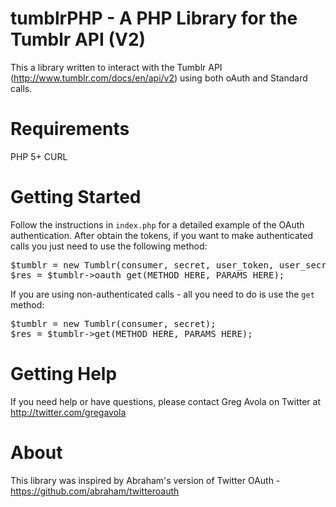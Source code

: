 # tumblrPHP - A PHP Library for the Tumblr API (V2)

This a library written to interact with the Tumblr API (http://www.tumblr.com/docs/en/api/v2) using both oAuth and Standard calls.

# Requirements
PHP 5+
CURL

# Getting Started
Follow the instructions in <code>index.php</code> for a detailed example of the OAuth authentication. After obtain the tokens, if you want to make authenticated calls you just need to use the following method:

<pre>
$tumblr = new Tumblr(consumer, secret, user_token, user_secret);
$res = $tumblr->oauth_get(METHOD_HERE, PARAMS_HERE);
</pre>

If you are using non-authenticated calls - all you need to do is use the <code>get</code> method:

<pre>
$tumblr = new Tumblr(consumer, secret);
$res = $tumblr->get(METHOD_HERE, PARAMS_HERE);
</pre>

# Getting Help
If you need help or have questions, please contact Greg Avola on Twitter at http://twitter.com/gregavola

# About
This library was inspired by Abraham's version of Twitter OAuth - https://github.com/abraham/twitteroauth